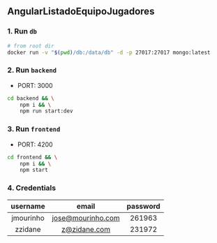 ## AngularListadoEquipoJugadores

### 1. Run `db`

```bash
# from root dir
docker run -v "$(pwd)/db:/data/db" -d -p 27017:27017 mongo:latest
```

### 2. Run `backend`

- PORT: 3000

```bash
cd backend && \
    npm i && \
    npm run start:dev
```

### 3. Run `frontend`

- PORT: 4200

```bash
cd frontend && \
    npm i && \
    npm start
```

### 4. Credentials

| username  |       email       | password |
| :-------: | :---------------: | :------: |
| jmourinho | jose@mourinho.com |  261963  |
|  zzidane  |   z@zidane.com    |  231972  |
